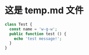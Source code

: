 # 这是 temp.md 文件

```php
class Test {
  const name = 'w-g-w';
  public function test () {
    echo 'test message!';
  }
}
```

